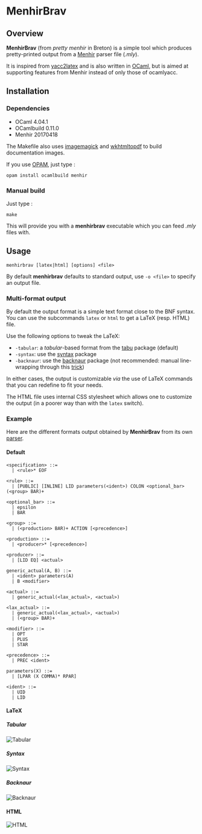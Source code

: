 # MenhirBrav
## Overview
**MenhirBrav** (from *pretty menhir* in Breton) is a simple tool which produces pretty-printed output from a [Menhir] parser file (*.mly*).

It is inspired from [yacc2latex] and is also written in [OCaml], but is aimed at supporting features from Menhir instead of only those of ocamlyacc.

## Installation
### Dependencies
- OCaml 4.04.1
- OCamlbuild 0.11.0
- Menhir 20170418

The Makefile also uses [imagemagick] and [wkhtmltopdf] to build documentation images.

If you use [OPAM], just type :
```
opam install ocamlbuild menhir
```

### Manual build
Just type :
```
make
```

This will provide you with a **menhirbrav** executable which you can feed *.mly* files with.

## Usage
```
menhirbrav [latex|html] [options] <file>
```

By default **menhirbrav** defaults to standard output, use `-o <file>` to specify an output file.

### Multi-format output
By default the output format is a simple text format close to the BNF syntax. You can use the subcommands `latex` or `html` to get a LaTeX (resp. HTML) file.

Use the following options to tweak the LaTeX:
- `-tabular`: a *tabular*-based format from the [tabu] package (default)
- `-syntax`: use the [syntax] package
- `-backnaur`: use the [backnaur] package (not recommended: manual line-wrapping through this [trick](https://tex.stackexchange.com/a/308753))

In either cases, the output is customizable *via* the use of LaTeX commands that you can redefine to fit your needs.

The HTML file uses internal CSS stylesheet which allows one to customize the output (in a poorer way than with the `latex` switch).

### Example
Here are the different formats output obtained by **MenhirBrav** from its own [parser](src/parser.mly).

#### Default
```
<specification> ::=
  | <rule>* EOF

<rule> ::=
  | [PUBLIC] [INLINE] LID parameters(<ident>) COLON <optional_bar> (<group> BAR)+

<optional_bar> ::=
  | epsilon
  | BAR

<group> ::=
  | (<production> BAR)+ ACTION [<precedence>]

<production> ::=
  | <producer>* [<precedence>]

<producer> ::=
  | [LID EQ] <actual>

generic_actual(A, B) ::=
  | <ident> parameters(A)
  | B <modifier>

<actual> ::=
  | generic_actual(<lax_actual>, <actual>)

<lax_actual> ::=
  | generic_actual(<lax_actual>, <actual>)
  | (<group> BAR)+

<modifier> ::=
  | OPT
  | PLUS
  | STAR

<precedence> ::=
  | PREC <ident>

parameters(X) ::=
  | [LPAR (X COMMA)* RPAR]

<ident> ::=
  | UID
  | LID
```

#### LaTeX
##### Tabular
![Tabular](doc/tabular.png)

##### Syntax
![Syntax](doc/syntax.png)

##### Backnaur
![Backnaur](doc/backnaur.png)

#### HTML
![HTML](doc/html.png)

[Menhir]: http://gallium.inria.fr/~fpottier/menhir/
[yacc2latex]: http://www-verimag.imag.fr/~raymond/index.php/yacc2latex/
[OCaml]: http://ocaml.org/
[OPAM]: http://opam.ocaml.org/
[wkhtmltopdf]: https://wkhtmltopdf.org/
[imagemagick]: http://www.imagemagick.org/script/index.php
[tabu]: https://www.ctan.org/pkg/tabu
[syntax]: https://www.ctan.org/pkg/syntax-mdw
[backnaur]: https://www.ctan.org/pkg/backnaur
